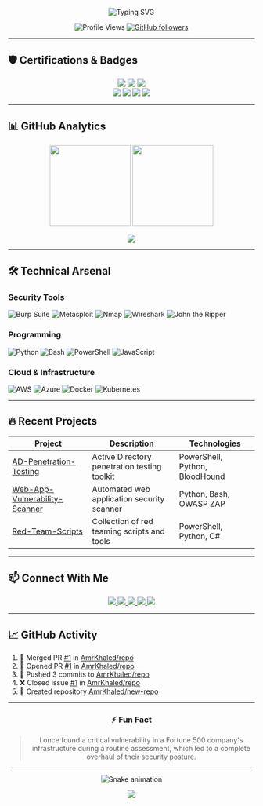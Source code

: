 <p align="center">
  <img src="https://readme-typing-svg.demolab.com?font=Fira+Code&weight=600&size=26&duration=4000&pause=1000&color=22D3EE&center=true&vCenter=true&width=435&lines=Security+Researcher;Penetration+Tester;Cyber+Security+Expert;CRTM+Certified" alt="Typing SVG" />
</p>

<div align="center">

![Profile Views](https://komarev.com/ghpvc/?username=AmrKhaled&label=Profile+Views&color=0e75b6&style=flat)
[![GitHub followers](https://img.shields.io/github/followers/AmrKhaled?logo=github&style=social)](https://github.com/AmrKhaled?tab=followers)

</div>

---

## 🛡️ Certifications & Badges

<p align="center">
  <img src="https://img.shields.io/badge/CRTP-Certified%20Red%20Team%20Professional-red?style=for-the-badge&logo=windowsterminal" />
  <img src="https://img.shields.io/badge/CRTE-Certified%20Red%20Team%20Expert-orange?style=for-the-badge&logo=windowsterminal" />
  <img src="https://img.shields.io/badge/CRTM-Certified%20Red%20Team%20Master-yellow?style=for-the-badge&logo=windowsterminal" />
  <br>
  <img src="https://img.shields.io/badge/OSCP-Offensive%20Security%20Certified%20Professional-green?style=for-the-badge&logo=windowsterminal" />
  <img src="https://img.shields.io/badge/ECPPT-eLearnSecurity%20Certified%20Professional-blue?style=for-the-badge&logo=windowsterminal" />
  <img src="https://img.shields.io/badge/EJPT-eLearnSecurity%20Junior-purple?style=for-the-badge&logo=windowsterminal" />
  <img src="https://img.shields.io/badge/EWPT-eLearnSecurity%20Web-pink?style=for-the-badge&logo=windowsterminal" />
</p>

---

## 📊 GitHub Analytics

<p align="center">
  <img height="165em" src="https://github-readme-stats.vercel.app/api?username=AmrKhaled&show_icons=true&theme=dark&hide_border=true&count_private=true&include_all_commits=true" />
  <img height="165em" src="https://github-readme-stats.vercel.app/api/top-langs/?username=AmrKhaled&theme=dark&hide_border=true&layout=compact&langs_count=8" />
</p>

<p align="center">
  <img src="https://github-readme-streak-stats.herokuapp.com/?user=AmrKhaled&theme=dark&hide_border=true" />
</p>

---

## 🛠️ Technical Arsenal

### Security Tools
![Burp Suite](https://img.shields.io/badge/Burp_Suite-FF6B6B?style=flat-square&logo=burpsuite&logoColor=white)
![Metasploit](https://img.shields.io/badge/Metasploit-FF6B6B?style=flat-square&logo=metasploit&logoColor=white)
![Nmap](https://img.shields.io/badge/Nmap-FF6B6B?style=flat-square&logo=linux&logoColor=white)
![Wireshark](https://img.shields.io/badge/Wireshark-FF6B6B?style=flat-square&logo=wireshark&logoColor=white)
![John the Ripper](https://img.shields.io/badge/John_the_Ripper-FF6B6B?style=flat-square&logo=linux&logoColor=white)

### Programming
![Python](https://img.shields.io/badge/Python-3776AB?style=flat-square&logo=python&logoColor=white)
![Bash](https://img.shields.io/badge/Bash-4EAA25?style=flat-square&logo=gnu-bash&logoColor=white)
![PowerShell](https://img.shields.io/badge/PowerShell-5391FE?style=flat-square&logo=powershell&logoColor=white)
![JavaScript](https://img.shields.io/badge/JavaScript-F7DF1E?style=flat-square&logo=javascript&logoColor=black)

### Cloud & Infrastructure
![AWS](https://img.shields.io/badge/AWS-232F3E?style=flat-square&logo=amazon-aws&logoColor=white)
![Azure](https://img.shields.io/badge/Azure-0078D4?style=flat-square&logo=microsoft-azure&logoColor=white)
![Docker](https://img.shields.io/badge/Docker-2496ED?style=flat-square&logo=docker&logoColor=white)
![Kubernetes](https://img.shields.io/badge/Kubernetes-326CE5?style=flat-square&logo=kubernetes&logoColor=white)

---

## 🔥 Recent Projects

| Project | Description | Technologies |
|---------|-------------|--------------|
| [AD-Penetration-Testing](https://github.com/AmrKhaled/AD-Penetration-Testing) | Active Directory penetration testing toolkit | PowerShell, Python, BloodHound |
| [Web-App-Vulnerability-Scanner](https://github.com/AmrKhaled/Web-App-Vulnerability-Scanner) | Automated web application security scanner | Python, Bash, OWASP ZAP |
| [Red-Team-Scripts](https://github.com/AmrKhaled/Red-Team-Scripts) | Collection of red teaming scripts and tools | PowerShell, Python, C# |

---

## 📫 Connect With Me

<p align="center">
  <a href="https://www.linkedin.com/in/abdelmawla-elamrosy/">
    <img src="https://img.shields.io/badge/LinkedIn-0077B5?style=for-the-badge&logo=linkedin&logoColor=white" />
  </a>
  <a href="https://app.hackthebox.com/profile/1385517">
    <img src="https://img.shields.io/badge/HackTheBox-111927?style=for-the-badge&logo=Hack%20The%20Box&logoColor=9FEF00" />
  </a>
  <a href="https://www.facebook.com/Abdelmawla.Elamrosy">
    <img src="https://img.shields.io/badge/Facebook-1877F2?style=for-the-badge&logo=facebook&logoColor=white" />
  </a>
  <a href="mailto:amrabdelkariem2@gmail.com">
    <img src="https://img.shields.io/badge/Gmail-D14836?style=for-the-badge&logo=gmail&logoColor=white" />
  </a>
  <a href="https://www.notion.so/Prime-CPTS-24c592342ef580749d8bca4663eca112?source=copy_link">
    <img src="https://img.shields.io/badge/Notion-000000?style=for-the-badge&logo=notion&logoColor=white" />
  </a>
</p>

---

## 📈 GitHub Activity

<!--START_SECTION:activity-->
1. 🎉 Merged PR [#1](https://github.com/AmrKhaled/repo/pull/1) in [AmrKhaled/repo](https://github.com/AmrKhaled/repo)
2. 💪 Opened PR [#1](https://github.com/AmrKhaled/repo/pull/1) in [AmrKhaled/repo](https://github.com/AmrKhaled/repo)
3. 🚀 Pushed 3 commits to [AmrKhaled/repo](https://github.com/AmrKhaled/repo)
4. ❌ Closed issue [#1](https://github.com/AmrKhaled/repo/issues/1) in [AmrKhaled/repo](https://github.com/AmrKhaled/repo)
5. 🎉 Created repository [AmrKhaled/new-repo](https://github.com/AmrKhaled/new-repo)
<!--END_SECTION:activity-->

---

<div align="center">

### ⚡ Fun Fact

> I once found a critical vulnerability in a Fortune 500 company's infrastructure during a routine assessment, which led to a complete overhaul of their security posture.

</div>

---

<p align="center">
  <img src="https://github.com/AmrKhaled/AmrKhaled/raw/output/github-contribution-grid-snake.svg" alt="Snake animation" />
</p>

<p align="center">
  <a href="https://github.com/AmrKhaled?tab=repositories">
    <img src="https://img.shields.io/badge/Explore-My%20Repositories-22D3EE?style=for-the-badge" />
  </a>
</p>
